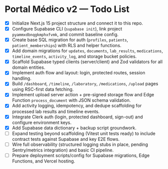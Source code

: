 # Portal Médico v2 — Todo List

- [x] Initialize Next.js 15 project structure and connect it to this repo.
- [x] Configure Supabase CLI (`supabase init`), link project `pyammxdbnqgkmphxfvmk`, and commit baseline config.
- [x] Create base SQL migration for auth (`profiles`, `patients`, `patient_memberships`) with RLS and helper functions.
- [x] Add domain migrations for `updates`, `documents`, `lab_results`, `medications`, `timeline_events`, `activity_log`, and storage bucket policies.
- [x] Scaffold Supabase typed clients (server/client) and Zod validators for all domain entities.
- [x] Implement auth flow and layout: login, protected routes, session handling.
- [x] Build `/dashboard`, `/timeline`, `/laboratory`, `/medications`, `/upload` pages using RSC-first data fetching.
- [x] Implement upload server action + pre-signed storage flow and Edge Function `process_document` with JSON schema validation.
- [x] Add activity logging, idempotency, and dedupe scaffolding for processed lab results and timeline events.
- [x] Integrate Clerk auth (login, protected dashboard, sign-out) and configure environment keys.
- [x] Add Supabase data dictionary + backup script groundwork.
- [ ] Expand testing beyond scaffolding (Vitest unit tests ready) to include contract tests against Supabase and key E2E flows.
- [ ] Wire full observability (structured logging stubs in place, pending Sentry/metrics integration) and basic CI pipeline.
- [ ] Prepare deployment scripts/config for Supabase migrations, Edge Functions, and Vercel hosting.

